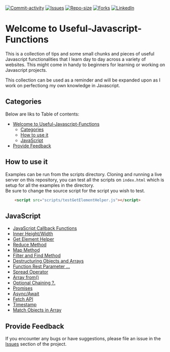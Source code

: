 [![Commit-activity][commit-activity-shield]][commit-activity-url]
[![Issues][issues-shield]][issues-url]
[![Repo-size][repo-size-shield]][repo-size-url]
[![Forks][forks-shield]][forks-url]
[![LinkedIn][linkedin-shield]][linkedin-url]

# Welcome to Useful-Javascript-Functions 
This is a collection of tips and some small chunks and pieces of useful Javascript functionalities that I learn day to day across a variety of websites. This might come in handy to beginners for learning or working on Javascript projects.

This collection can be used as a reminder and will be expanded upon as I work on perfectiong my own knowledge in Javascript.

## Categories
Below are liks to 
Table of contents:  
- [Welcome to Useful-Javascript-Functions](#welcome-to-useful-javascript-functions)
  - [Categories](#categories)
  - [How to use it](#how-to-use-it)
  - [JavaScript](#javascript)
- [Provide Feedback](#provide-feedback)

## How to use it
Examples can be run from the scripts directory. Cloning and running a live server on this repository, you can test all the scripts on `index.html` which is setup for all the examples in the directory.  
Be sure to change the source script for the script you wish to test.
```html
    <script src="scripts/testGetElementHelper.js"></script>
```
## JavaScript 
 - [JavaScript Callback Functions](JavaScript/callback-functions.md)
 - [Inner Height/Width](JavaScript/inner-height-width.md)
 - [Get Element Helper](JavaScript/get-element-helper.md)
 - [Reduce Method](JavaScript/reduce-method.md)
 - [Map Method](JavaScript/map-method.md)
 - [Filter and Find Method](JavaScript/filter-find-method.md)
 - [Destructuring Objects and Arrays](JavaScript/destructuring-objects-arrays.md)
 - [Function Rest Parameter ...](JavaScript/rest-parameter.md)
 - [Spread Operator](JavaScript/spread-operator.md)
 - [Array from()](JavaScript/array-dot-from.md)
 - [Optional Chaining ?.](JavaScript/optional-chaining.md)
 - [Promises](JavaScript/promises.md)
 - [Async/Await](JavaScript/async-await.md)
 - [Fetch API](JavaScript/fetch-api.md)
 - [Timestamp](JavaScript/timestamp.md)
 - [Match Objects in Array](JavaScript/match-objects-in-array.md)

## Provide Feedback
If you encounter any bugs or have suggestions, please file an issue in the
[Issues][issues-url]
section of the project.

[forks-shield]: https://img.shields.io/github/forks/StokicDusan/Useful-Javascript-Functions?style=social
[forks-url]: https://github.com/StokicDusan/Useful-Javascript-Functions/network/members
[issues-shield]: https://img.shields.io/github/issues/StokicDusan/Useful-Javascript-Functions
[issues-url]: https://github.com/StokicDusan/Useful-Javascript-Functions/issues
[commit-activity-shield]: https://img.shields.io/github/last-commit/StokicDusan/Useful-Javascript-Functions
[commit-activity-url]: https://github.com/StokicDusan/Useful-Javascript-Functions/graphs/commit-activity
[repo-size-shield]: https://img.shields.io/github/repo-size/StokicDusan/Useful-Javascript-Functions
[repo-size-url]: https://img.shields.io/github/repo-size/StokicDusan/Useful-Javascript-Functions
[linkedin-shield]: https://img.shields.io/badge/LinkedIn-0077B5?style=plastice&logo=linkedin&logoColor=white
[linkedin-url]: https://linkedin.com/in/stokicdusan


